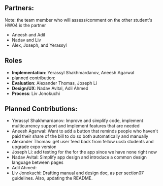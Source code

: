 ## Partners: 
Note: the team member who will assess/comment on the other student's HW04 is the partner
- Aneesh and Adil
- Nadav and Liv
- Alex, Joseph, and Yerassyl

## Roles
- **Implementation**: Yerassyl Shakhmardanov, Aneesh Agarwal
-   planned contribution: 
- **Evaluation**: Alexander Thomas, Joseph Li
- **Design/UX**: Nadav Avital, Adil Ahmed
- **Process**: Liv Jonokuchi

## Planned Contributions:
- Yerassyl Shakhmardanov: Improve and simplify code, implement multicurrency support and implement features that are needed
- Aneesh Agarwal: Want to add a button that reminds people who haven't paid their share of the bill to do so both automatically and manually
- Alexander Thomas: get user feed back from fellow ucsb students and upgrade expo version
- Joseph Li: add testing for the for the app since we have none right now
- Nadav Avital: Simplify app design and introduce a common design language between pages
- Adil Ahmed:
- Liv Jonokuchi: Drafting manual and design doc, as per section07 guidelines. Also, updating the README. 
